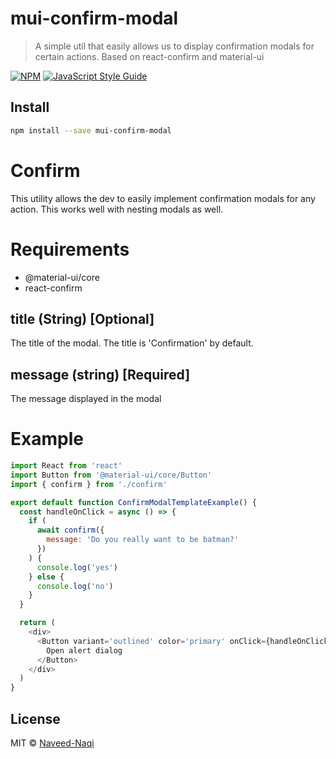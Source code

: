 # mui-confirm-modal

> A simple util that easily allows us to display confirmation modals for certain actions. Based on react-confirm and material-ui

[![NPM](https://img.shields.io/npm/v/mui-confirm-modal.svg)](https://www.npmjs.com/package/mui-confirm-modal) [![JavaScript Style Guide](https://img.shields.io/badge/code_style-standard-brightgreen.svg)](https://standardjs.com)

## Install

```bash
npm install --save mui-confirm-modal
```

# Confirm

This utility allows the dev to easily implement confirmation modals for any action. This works well with nesting modals as well.

# Requirements

- @material-ui/core
- react-confirm

## title (String) [Optional]

The title of the modal. The title is 'Confirmation' by default.

## message (string) [Required]

The message displayed in the modal

# Example

```js
import React from 'react'
import Button from '@material-ui/core/Button'
import { confirm } from './confirm'

export default function ConfirmModalTemplateExample() {
  const handleOnClick = async () => {
    if (
      await confirm({
        message: 'Do you really want to be batman?'
      })
    ) {
      console.log('yes')
    } else {
      console.log('no')
    }
  }

  return (
    <div>
      <Button variant='outlined' color='primary' onClick={handleOnClick}>
        Open alert dialog
      </Button>
    </div>
  )
}
```

## License

MIT © [Naveed-Naqi](https://github.com/Naveed-Naqi)
